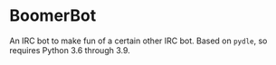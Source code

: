 # BoomerBot
An IRC bot to make fun of a certain other IRC bot. Based on `pydle`, so requires Python 3.6 through 3.9.
